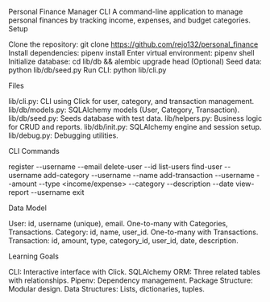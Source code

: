Personal Finance Manager CLI
A command-line application to manage personal finances by tracking income, expenses, and budget categories.
Setup

Clone the repository: git clone https://github.com/rejo132/personal_finance
Install dependencies: pipenv install
Enter virtual environment: pipenv shell
Initialize database: cd lib/db && alembic upgrade head
(Optional) Seed data: python lib/db/seed.py
Run CLI: python lib/cli.py

Files

lib/cli.py: CLI using Click for user, category, and transaction management.
lib/db/models.py: SQLAlchemy models (User, Category, Transaction).
lib/db/seed.py: Seeds database with test data.
lib/helpers.py: Business logic for CRUD and reports.
lib/db/init.py: SQLAlchemy engine and session setup.
lib/debug.py: Debugging utilities.

CLI Commands

register --username <name> --email <email>
delete-user --id <id>
list-users
find-user --username <name>
add-category --username <name> --name <category>
add-transaction --username <name> --amount <float> --type <income/expense> --category <name> --description <text> --date <YYYY-MM-DD>
view-report --username <name>
exit

Data Model

User: id, username (unique), email. One-to-many with Categories, Transactions.
Category: id, name, user_id. One-to-many with Transactions.
Transaction: id, amount, type, category_id, user_id, date, description.

Learning Goals

CLI: Interactive interface with Click.
SQLAlchemy ORM: Three related tables with relationships.
Pipenv: Dependency management.
Package Structure: Modular design.
Data Structures: Lists, dictionaries, tuples.

